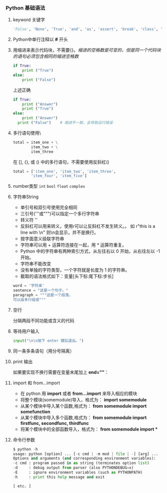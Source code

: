 ### Python 基础语法

1. keyword 关键字

   ```python
   'False', 'None', 'True', 'and', 'as', 'assert', 'break', 'class', 'continue', 'def', 'del', 'elif', 'else', 'except', 'finally', 'for', 'from', 'global', 'if', 'import', 'in', 'is', 'lambda', 'nonlocal', 'not', 'or', 'pass', 'raise', 'return', 'try', 'while', 'with', 'yield'
   ```

2. Python中单行注释以 **#** 开头

3. 用缩进来表示代码块，不需要{}。*缩进的空格数是可变的，但是同一个代码块的语句必须包含相同的缩进空格数*

   ```python
   if True:
       print ("True")
   else:
       print ("False")
   ```

   上述正确

   ```python
   if True:
       print ("Answer")
       print ("True")
   else:
       print ("Answer")
     print ("False")    # 缩进不一致，会导致运行错误
   ```

4. 多行语句使用\

   ```python
   total = item_one + \
           item_two + \
           item_three
   ```

   在 [], {}, 或 () 中的多行语句，不需要使用反斜杠(\)

   ```python
   total = ['item_one', 'item_two', 'item_three',
           'item_four', 'item_five']
   ```

5. number类型 `int` `bool` `float` `complex`

6. 字符串String

   * 单引号和双引号使用完全相同
   * 三引号('''或""")可以指定一个多行字符串
   * 转义符 '\'
   * 反斜杠可以用来转义，使用r可以让反斜杠不发生转义。。 如 r"this is a line with \n" 则\n会显示，并不是换行。
   * 按字面意义级联字符串
   * 字符串可以用 + 运算符连接在一起，用 * 运算符重复。
   * Python 中的字符串有两种索引方式，从左往右以 0 开始，从右往左以 -1 开始。
   * 字符串不能改变
   * 没有单独的字符类型，一个字符就是长度为 1 的字符串。
   * 截取的语法格式如下：变量[头下标:尾下标:步长]

   ```python
   word = '字符串'
   sentence = "这是一个句子。"
   paragraph = """这是一个段落，
   可以由多行组成"""
   ```

7. 空行

   分隔两段不同功能或含义的代码

8. 等待用户输入

   ```python
   input("\n\n按下 enter 键后退出。")
   ```

9. 同一条多条语句（用分号隔离）

10. print 输出 

    如果要实现不换行需要在变量末尾加上 **end=""**：

11. import 和 from...import

    * 在 python 用 **import** 或者 **from...import** 来导入相应的模块
    * 将整个模块(somemodule)导入，格式为： **import somemodule**
    * 从某个模块中导入某个函数,格式为： **from somemodule import somefunction**
    * 从某个模块中导入多个函数,格式为： **from somemodule import firstfunc, secondfunc, thirdfunc**
    * 将某个模块中的全部函数导入，格式为： **from somemodule import \***

    

12. 命令行参数

    ```python
    $ python -h
    usage: python [option] ... [-c cmd | -m mod | file | -] [arg] ...
    Options and arguments (and corresponding environment variables):
    -c cmd : program passed in as string (terminates option list)
    -d     : debug output from parser (also PYTHONDEBUG=x)
    -E     : ignore environment variables (such as PYTHONPATH)
    -h     : print this help message and exit
    
    [ etc. ]
    ```

    

